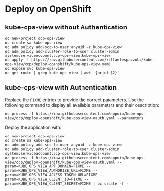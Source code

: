 # Deploy on OpenShift

## kube-ops-view without Authentication

```
oc new-project ocp-ops-view
oc create sa kube-ops-view
oc adm policy add-scc-to-user anyuid -z kube-ops-view
oc adm policy add-cluster-role-to-user cluster-admin system:serviceaccount:ocp-ops-view:kube-ops-view
oc apply -f https://raw.githubusercontent.com/raffaelespazzoli/kube-ops-view/ocp/deploy-openshift/kube-ops-view.yaml
oc expose svc kube-ops-view
oc get route | grep kube-ops-view | awk '{print $2}'
```


## kube-ops-view with Authentication

Replace the `FIXME` entries to provide the correct parameters. Use the following command to display all available parameters and their description:
```
oc process -f https://raw.githubusercontent.com/appuio/kube-ops-view/ocp/deploy-openshift/kube-ops-view-oauth.yaml --parameters
```

Deploy the application with:
```
oc new-project ocp-ops-view
oc create sa kube-ops-view
oc adm policy add-scc-to-user anyuid -z kube-ops-view
oc adm policy add-cluster-role-to-user cluster-admin system:serviceaccount:ocp-ops-view:kube-ops-view
oc process -f https://raw.githubusercontent.com/appuio/kube-ops-view/ocp/deploy-openshift/kube-ops-view-oauth.yaml --param=KUBE_OPS_VIEW_APP_DOMAIN=FIXME --param=KUBE_OPS_VIEW_AUTHORIZE_URL=FIXME --param=KUBE_OPS_VIEW_ACCESS_TOKEN_URL=FIXME --param=KUBE_OPS_VIEW_CLIENT_ID=FIXME --param=KUBE_OPS_VIEW_CLIENT_SECRET=FIXME | oc create -f -
```


